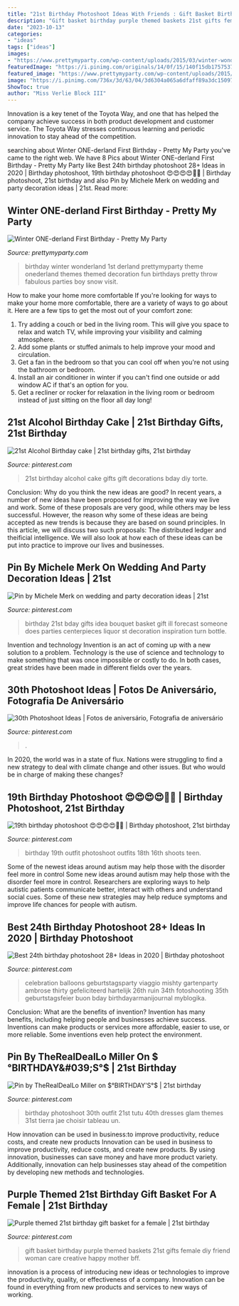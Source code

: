 ```yaml
---
title: "21st Birthday Photoshoot Ideas With Friends : Gift Basket Birthday Purple Themed Baskets 21st Gifts Female Diy Friend Woman Care Creative Happy Mother Bff"
description: "Gift basket birthday purple themed baskets 21st gifts female diy friend woman care creative happy mother bff"
date: "2023-10-13"
categories:
- "ideas"
tags: ["ideas"]
images:
- "https://www.prettymyparty.com/wp-content/uploads/2015/03/winter-wonderland-first-birthday-ideas.jpg"
featuredImage: "https://i.pinimg.com/originals/14/0f/15/140f15db17575372103699a4bbd4fef7.jpg"
featured_image: "https://www.prettymyparty.com/wp-content/uploads/2015/03/winter-wonderland-first-birthday-ideas.jpg"
image: "https://i.pinimg.com/736x/3d/63/04/3d6304a065a6dfaff89a3dc15097a303.jpg"
ShowToc: true
author: "Miss Verlie Block III"
---
```



Innovation is a key tenet of the Toyota Way, and one that has helped the company achieve success in both product development and customer service. The Toyota Way stresses continuous learning and periodic innovation to stay ahead of the competition.

	

		
searching about Winter ONE-derland First Birthday - Pretty My Party you've came to the right web. We have 8 Pics about Winter ONE-derland First Birthday - Pretty My Party like Best 24th birthday photoshoot 28+ Ideas in 2020 | Birthday photoshoot, 19th birthday photoshoot 😍😍😍😍💙🥶 | Birthday photoshoot, 21st birthday and also Pin by Michele Merk on wedding and party decoration ideas | 21st. Read more:
		
    
## Winter ONE-derland First Birthday - Pretty My Party

<img loading=lazy src="https://www.prettymyparty.com/wp-content/uploads/2015/03/winter-wonderland-first-birthday-ideas.jpg" onerror="this.onerror=null;this.src='https://tse1.mm.bing.net/th?id=OIP.hsNYAmI_6mFZyIMDjKB1FAHaKl&amp;pid=15.1';" alt="Winter ONE-derland First Birthday - Pretty My Party">

_Source: prettymyparty.com_

>birthday winter wonderland 1st derland prettymyparty theme onederland themes themed decoration fun birthdays pretty throw fabulous parties boy snow visit. 

	

How to make your home more comfortable
If you're looking for ways to make your home more comfortable, there are a variety of ways to go about it. Here are a few tips to get the most out of your comfort zone: 
1. Try adding a couch or bed in the living room. This will give you space to relax and watch TV, while improving your visibility and calming atmosphere. 
2. Add some plants or stuffed animals to help improve your mood and circulation. 
3. Get a fan in the bedroom so that you can cool off when you're not using the bathroom or bedroom. 
4. Install an air conditioner in winter if you can't find one outside or add window AC if that's an option for you. 
5. Get a recliner or rocker for relaxation in the living room or bedroom instead of just sitting on the floor all day long!

    
## 21st Alcohol Birthday Cake | 21st Birthday Gifts, 21st Birthday

<img loading=lazy src="https://i.pinimg.com/originals/ea/d5/66/ead56694236161cd5624c34b869453a4.jpg" onerror="this.onerror=null;this.src='https://tse2.mm.bing.net/th?id=OIP.tgcvyzkaNRUZ7Uqx2z2QdwHaJ4&amp;pid=15.1';" alt="21st Alcohol Birthday cake | 21st birthday gifts, 21st birthday">

_Source: pinterest.com_

>21st birthday alcohol cake gifts gift decorations bday diy torte. 

	

Conclusion: Why do you think the new ideas are good?
In recent years, a number of new ideas have been proposed for improving the way we live and work. Some of these proposals are very good, while others may be less successful. However, the reason why some of these ideas are being accepted as new trends is because they are based on sound principles. In this article, we will discuss two such proposals: The distributed ledger and theificial intelligence. We will also look at how each of these ideas can be put into practice to improve our lives and businesses.

    
## Pin By Michele Merk On Wedding And Party Decoration Ideas | 21st

<img loading=lazy src="https://i.pinimg.com/originals/14/0f/15/140f15db17575372103699a4bbd4fef7.jpg" onerror="this.onerror=null;this.src='https://tse2.mm.bing.net/th?id=OIP.nCEOBuxoAgU8hYawV87I-gHaJ4&amp;pid=15.1';" alt="Pin by Michele Merk on wedding and party decoration ideas | 21st">

_Source: pinterest.com_

>birthday 21st bday gifts idea bouquet basket gift ill forecast someone does parties centerpieces liquor st decoration inspiration turn bottle. 

	

Invention and technology
Invention is an act of coming up with a new solution to a problem. Technology is the use of science and technology to make something that was once impossible or costly to do. In both cases, great strides have been made in different fields over the years.

    
## 30th Photoshoot Ideas | Fotos De Aniversário, Fotografia De Aniversário

<img loading=lazy src="https://i.pinimg.com/736x/ef/e2/30/efe230c1579be7929fa58c00b5d66782--th-birthday-photoshoot-ideas-birthday-ideas.jpg" onerror="this.onerror=null;this.src='https://tse3.mm.bing.net/th?id=OIP.li411KhBPl__tfJy3yHaZAHaJQ&amp;pid=15.1';" alt="30th Photoshoot Ideas | Fotos de aniversário, Fotografia de aniversário">

_Source: pinterest.com_

>. 

	

In 2020, the world was in a state of flux. Nations were struggling to find a new strategy to deal with climate change and other issues. But who would be in charge of making these changes?

    
## 19th Birthday Photoshoot 😍😍😍😍💙🥶 | Birthday Photoshoot, 21st Birthday

<img loading=lazy src="https://i.pinimg.com/originals/11/61/fd/1161fd00d32e23f1798b95e5c31d0090.jpg" onerror="this.onerror=null;this.src='https://tse2.mm.bing.net/th?id=OIP.UG9TuQeCTmF1e2SFSS5k4QHaOt&amp;pid=15.1';" alt="19th birthday photoshoot 😍😍😍😍💙🥶 | Birthday photoshoot, 21st birthday">

_Source: pinterest.com_

>birthday 19th outfit photoshoot outfits 18th 16th shoots teen. 

	

Some of the newest ideas around autism may help those with the disorder feel more in control
Some new ideas around autism may help those with the disorder feel more in control. Researchers are exploring ways to help autistic patients communicate better, interact with others and understand social cues. Some of these new strategies may help reduce symptoms and improve life chances for people with autism.

    
## Best 24th Birthday Photoshoot 28+ Ideas In 2020 | Birthday Photoshoot

<img loading=lazy src="https://i.pinimg.com/736x/65/4e/3b/654e3ba24568d5df2b937d633ef50caa.jpg" onerror="this.onerror=null;this.src='https://tse4.mm.bing.net/th?id=OIP.PATKZlMyK8Vnt2Zqw76vfwAAAA&amp;pid=15.1';" alt="Best 24th birthday photoshoot 28+ Ideas in 2020 | Birthday photoshoot">

_Source: pinterest.com_

>celebration balloons geburtstagsparty viaggio mishty gartenparty ambrose thirty gefeliciteerd hartelijk 26th ruin 34th fotoshooting 35th geburtstagsfeier buon bday birthdayarmanijournal myblogika. 

	

Conclusion: What are the benefits of invention?
Invention has many benefits, including helping people and businesses achieve success. Inventions can make products or services more affordable, easier to use, or more reliable. Some inventions even help protect the environment.

    
## Pin By TheRealDealLo Miller On $°BIRTHDAY&#039;S°$ | 21st Birthday

<img loading=lazy src="https://i.pinimg.com/736x/3d/63/04/3d6304a065a6dfaff89a3dc15097a303.jpg" onerror="this.onerror=null;this.src='https://tse4.mm.bing.net/th?id=OIP.AJyNyX813h-goqcRMKG6ogHaK2&amp;pid=15.1';" alt="Pin by TheRealDealLo Miller on $°BIRTHDAY&#039;S°$ | 21st birthday">

_Source: pinterest.com_

>birthday photoshoot 30th outfit 21st tutu 40th dresses glam themes 31st tierra jae choisir tableau un. 

	

How innovation can be used in business:to improve productivity, reduce costs, and create new products
Innovation can be used in business to improve productivity, reduce costs, and create new products. By using innovation, businesses can save money and have more product variety. Additionally, innovation can help businesses stay ahead of the competition by developing new methods and technologies.

    
## Purple Themed 21st Birthday Gift Basket For A Female | 21st Birthday

<img loading=lazy src="https://i.pinimg.com/736x/51/4c/22/514c226579bf595763ae940e4b819226--purple-gift-basket-ideas-birthday-basket-ideas-for-women.jpg" onerror="this.onerror=null;this.src='https://tse1.mm.bing.net/th?id=OIP.RKk3JJ0ltFSejnROS-P2nAHaJ4&amp;pid=15.1';" alt="Purple themed 21st birthday gift basket for a female | 21st birthday">

_Source: pinterest.com_

>gift basket birthday purple themed baskets 21st gifts female diy friend woman care creative happy mother bff. 

	

innovation is a process of introducing new ideas or technologies to improve the productivity, quality, or effectiveness of a company. Innovation can be found in everything from new products and services to new ways of working. 

